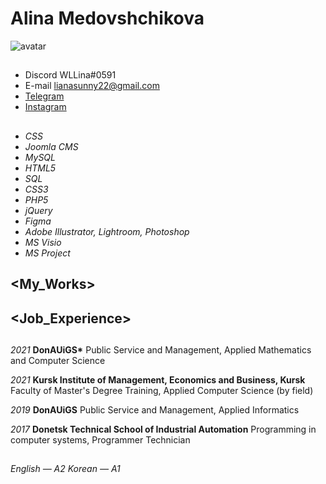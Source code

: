 # **Alina Medovshchikova**
![avatar](https://cloud.mail.ru/public/WApH/AYJeNnLWv)
## **<Contact>**
* Discord WLLina#0591
* E-mail lianasunny22@gmail.com
* [Telegram](https://t.me/LinaMed)
* [Instagram](https://www.instagram.com/wl_lina/)


## **<About>**

## **<Skills>**
* _CSS_
* _Joomla CMS_
* _MySQL_
* _HTML5_
* _SQL_
* _CSS3_
* _PHP5_
* _jQuery_
* _Figma_
* _Adobe Illustrator, Lightroom, Photoshop_
* _MS Visio_
* _MS Project_



## **<My_Works>**

## **<Job_Experience>**

## **<Education>**
_2021_
__DonAUiGS*__
Public Service and Management, Applied Mathematics and Computer Science

_2021_
__Kursk Institute of Management, Economics and Business, Kursk__
Faculty of Master's Degree Training, Applied Computer Science (by field)

_2019_
__DonAUiGS__
Public Service and Management, Applied Informatics

_2017_
__Donetsk Technical School of Industrial Automation__
Programming in computer systems, Programmer Technician


## **<Languages>**
_English — A2_
_Korean — A1_ 
